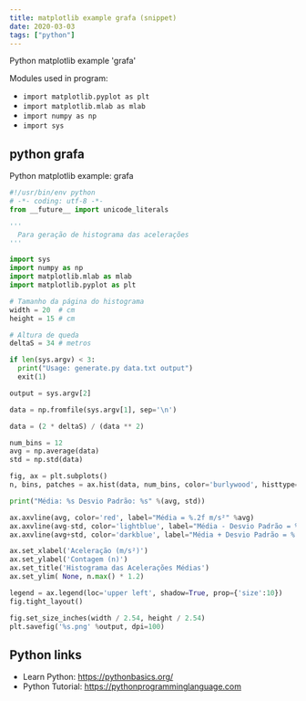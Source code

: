 ```yaml
---
title: matplotlib example grafa (snippet)
date: 2020-03-03
tags: ["python"]
---
```

Python matplotlib example 'grafa'


Modules used in program: 
* `import matplotlib.pyplot as plt`
* `import matplotlib.mlab as mlab`
* `import numpy as np`
* `import sys`

## python grafa

Python matplotlib example: grafa

```python
#!/usr/bin/env python
# -*- coding: utf-8 -*-
from __future__ import unicode_literals

'''
  Para geração de histograma das acelerações
'''

import sys
import numpy as np
import matplotlib.mlab as mlab
import matplotlib.pyplot as plt

# Tamanho da página do histograma
width = 20  # cm
height = 15 # cm

# Altura de queda
deltaS = 34 # metros

if len(sys.argv) < 3:
  print("Usage: generate.py data.txt output")
  exit(1)

output = sys.argv[2]

data = np.fromfile(sys.argv[1], sep='\n')

data = (2 * deltaS) / (data ** 2)

num_bins = 12
avg = np.average(data)
std = np.std(data)

fig, ax = plt.subplots()
n, bins, patches = ax.hist(data, num_bins, color='burlywood', histtype='stepfilled')

print("Média: %s Desvio Padrão: %s" %(avg, std))

ax.axvline(avg, color='red', label="Média = %.2f m/s²" %avg)
ax.axvline(avg-std, color='lightblue', label="Média - Desvio Padrão = %.2f m/s²" %(avg-std))
ax.axvline(avg+std, color='darkblue', label="Média + Desvio Padrão = %.2f m/s²" % (avg+std))

ax.set_xlabel('Aceleração (m/s²)')
ax.set_ylabel('Contagem (n)')
ax.set_title('Histograma das Acelerações Médias')
ax.set_ylim( None, n.max() * 1.2)

legend = ax.legend(loc='upper left', shadow=True, prop={'size':10})
fig.tight_layout()

fig.set_size_inches(width / 2.54, height / 2.54)
plt.savefig('%s.png' %output, dpi=100)

```

## Python links

- Learn Python: https://pythonbasics.org/
- Python Tutorial: https://pythonprogramminglanguage.com
